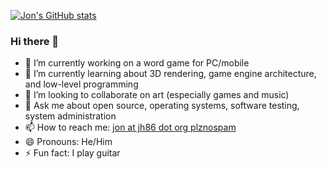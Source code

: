 [![Jon's GitHub stats](https://github-readme-stats.vercel.app/api?username=jonhermansen)](https://github.com/anuraghazra/github-readme-stats)

### Hi there 👋

<!--
**jonhermansen/jonhermansen** is a ✨ _special_ ✨ repository because its `README.md` (this file) appears on your GitHub profile.

Here are some ideas to get you started:
-->
- 🔭 I’m currently working on a word game for PC/mobile
- 🌱 I’m currently learning about 3D rendering, game engine architecture, and low-level programming
- 👯 I’m looking to collaborate on art (especially games and music)
- 💬 Ask me about open source, operating systems, software testing, system administration
- 📫 How to reach me: [jon at jh86 dot org plznospam](mailto:jon@jh86%20dot%20org%20plznospam)
- 😄 Pronouns: He/Him
- ⚡ Fun fact: I play guitar
